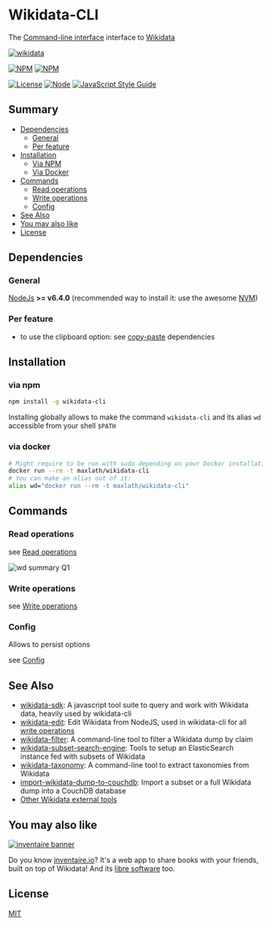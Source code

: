 # Wikidata-CLI
The [Command-line interface](https://en.wikipedia.org/wiki/Command-line_interface) interface to [Wikidata](https://wikidata.org)

[![wikidata](https://raw.githubusercontent.com/maxlath/wikidata-sdk/master/assets/wikidata.jpg)](https://wikidata.org)

[![NPM](https://nodei.co/npm/wikidata-cli.png?stars&downloads&downloadRank)](https://npmjs.com/package/wikidata-cli/) [![NPM](https://nodei.co/npm-dl/wikidata-cli.png?months=6&height=3)](https://npmjs.com/package/wikidata-cli/)

[![License](https://img.shields.io/badge/license-MIT-blue.svg)](https://opensource.org/licenses/MIT)
[![Node](https://img.shields.io/badge/node-%3E=%20v6.4.0-brightgreen.svg)](http://nodejs.org)
[![JavaScript Style Guide](https://img.shields.io/badge/code%20style-standard-brightgreen.svg)](http://standardjs.com/)

## Summary
- [Dependencies](#dependencies)
  - [General](#general)
  - [Per feature](#per-feature)
- [Installation](#installation)
  - [Via NPM](#via-npm)
  - [Via Docker](#via-docker)
- [Commands](#commands)
  - [Read operations](docs/read_operations.md)
  - [Write operations](docs/write_operations.md)
  - [Config](docs/config.md)
- [See Also](#see-also)
- [You may also like](#you-may-also-like)
- [License](#license)

## Dependencies
### General
[NodeJs](https://nodejs.org) **>= v6.4.0**
(recommended way to install it: use the awesome [NVM](https://github.com/creationix/nvm))
### Per feature
* to use the clipboard option: see [copy-paste](https://github.com/xavi-/node-copy-paste#node-copy-paste) dependencies

## Installation
### via npm
```sh
npm install -g wikidata-cli
```
Installing globally allows to make the command `wikidata-cli` and its alias `wd` accessible from your shell `$PATH`

### via docker
```sh
# Might require to be run with sudo depending on your Docker installation
docker run --rm -t maxlath/wikidata-cli
# You can make an alias out of it:
alias wd="docker run --rm -t maxlath/wikidata-cli"
```

## Commands

### Read operations
see [Read operations](docs/read_operations.md)

![wd summary Q1](https://cloud.githubusercontent.com/assets/1596934/24504647/5b17135c-1557-11e7-971e-b13648bdc604.gif)

### Write operations
see [Write operations](docs/write_operations.md)

### Config
Allows to persist options

see [Config](docs/config.md)

## See Also
* [wikidata-sdk](https://www.npmjs.com/package/wikidata-sdk): A javascript tool suite to query and work with Wikidata data, heavily used by wikidata-cli
* [wikidata-edit](https://www.npmjs.com/package/wikidata-edit): Edit Wikidata from NodeJS, used in wikidata-cli for all [write operations](docs/write_operations.md)
* [wikidata-filter](https://npmjs.com/package/wikidata-filter): A command-line tool to filter a Wikidata dump by claim
* [wikidata-subset-search-engine](https://github.com/inventaire/wikidata-subset-search-engine): Tools to setup an ElasticSearch instance fed with subsets of Wikidata
* [wikidata-taxonomy](https://github.com/nichtich/wikidata-taxonomy): A command-line tool to extract taxonomies from Wikidata
* [import-wikidata-dump-to-couchdb](https://github.com/maxlath/import-wikidata-dump-to-couchdb): Import a subset or a full Wikidata dump into a CouchDB database
* [Other Wikidata external tools](https://www.wikidata.org/wiki/Wikidata:Tools/External_tools)

## You may also like

[![inventaire banner](https://inventaire.io/public/images/inventaire-brittanystevens-13947832357-CC-BY-lighter-blue-4-banner-500px.png)](https://inventaire.io)

Do you know [inventaire.io](https://inventaire.io/)? It's a web app to share books with your friends, built on top of Wikidata! And its [libre software](http://github.com/inventaire/inventaire) too.

## License
[MIT](LICENSE.md)
